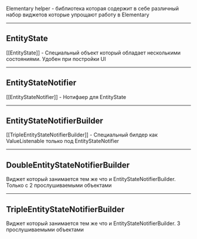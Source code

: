 
Elementary helper - библиотека которая содержит в себе различный набор виджетов которые упрощают работу в Elementary

---

## EntityState

 [[EntityState]] - Специальный объект который обладает несколькими состояниями. Удобен при постройки UI
 

---

## EntityStateNotifier

[[EntityStateNotifier]] - Нотифаер для EntityState

---

## EntityStateNotifierBuilder

[[TripleEntityStateNotifierBuilder]] - Специальный билдер как ValueListenable только под EntityStateNotifier

---

## DoubleEntityStateNotifierBuilder

Виджет который занимается тем же что и EntityStateNotifierBuilder. Только с 2 прослушиваемыми объектами

---

## TripleEntityStateNotifierBuilder

Виджет который занимается тем же что и EntityStateNotifierBuilder. 3 прослушиваемыми объектами
